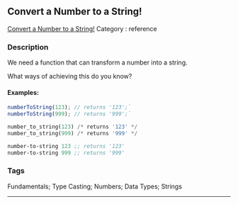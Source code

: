 ## Convert a Number to a String!
[Convert a Number to a String!](https://www.codewars.com/kata/convert-a-number-to-a-string)
Category : reference

### Description
We need a function that can transform a number into a string.

What  ways of achieving this do you know?

#### Examples:

```javascript
numberToString(123); // returns '123';`   
numberToString(999); // returns '999';`
```
```python
number_to_string(123) /* returns '123' */
number_to_string(999) /* returns '999' */
```
```clojure
number-to-string 123 ;; returns '123'
number-to-string 999 ;; returns '999'
```

### Tags
Fundamentals; Type Casting; Numbers; Data Types; Strings

- - -
